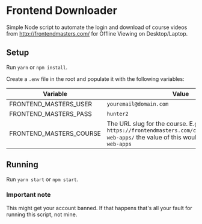 # Frontend Downloader

Simple Node script to automate the login and download of course videos from
http://frontendmasters.com/ for Offline Viewing on Desktop/Laptop.

## Setup

Run `yarn` or `npm install`.

Create a `.env` file in the root and populate it with the following variables:

| Variable                | Value                   |
| ----------------------- | ----------------------- |
| FRONTEND_MASTERS_USER   | `youremail@domain.com`  |
| FRONTEND_MASTERS_PASS   | `hunter2`               |
| FRONTEND_MASTERS_COURSE | The URL slug for the course. E.g. for `https://frontendmasters.com/courses/progressive-web-apps/` the value of this would be `progressive-web-apps` |

## Running

Run `yarn start` or `npm start`.

### Important note

This might get your account banned. If that happens that's all your fault for running
this script, not mine.